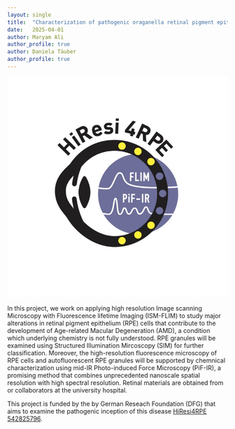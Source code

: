 ```yaml
---
layout: single
title:  "Characterization of pathogenic oraganella retinal pigment epithelial cells using high-resolution fluorescence lifetime and infrared spectroscopy imaging (HiResi4RPE)"
date:   2025-04-01
author: Maryam Ali
author_profile: true
author: Daniela Täuber
author_profile: true
---
```


![BSAAdsorption](/assets/images/projects/HiResi4RPE.jpg)


In this project, we work on applying high resolution Image scanning Microscopy with Fluorescence lifetime Imaging (ISM-FLIM) to study major alterations in retinal pigment epithelium (RPE) cells
that contribute to the development of Age-related Macular Degeneration (AMD), a condition which underlying chemistry is not fully understood. 
RPE granules will be examined using Structured Illumination Mircoscopy (SIM) for further classification.
Moreover, the high-resolution fluorescence microscopy of RPE cells and autofluorescent RPE granules will be supported by chemnical characterization using mid-IR Photo-induced Force Microscopy (PiF-IR), a promising method that combines unprecedented nanoscale spatial resolution with high spectral resolution. 
Retinal materials are obtained from or collaborators at the university hospital.


This project is funded by the by German Reseach Foundation (DFG) that aims to examine the pathogenic inception of this disease [HiResi4RPE 542825796](https://gepris.dfg.de/gepris/projekt/542825796?context=projekt&task=showDetail&id=542825796&).

